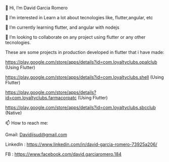 👋 Hi, I’m David Garcia Romero

👀 I’m interested in Learn a lot about tecnologies like, flutter,angular, etc

🌱 I’m currently learning flutter, and angular with nodejs

💞️ I’m looking to collaborate on any project using flutter or any other tecnologies.

These are some projects in production developed in flutter that i have made:

https://play.google.com/store/apps/details?id=com.loyaltyclubs.opalclub (Using Flutter)

https://play.google.com/store/apps/details?id=com.loyaltyclubs.shell (Using Flutter)

https://play.google.com/store/apps/details?id=com.loyaltyclubs.farmacorpatc (Using Flutter)

https://play.google.com/store/apps/details?id=com.loyaltyclubs.sbcclub (Native)

📫 How to reach me:

Gmail: Davidijsud@gmail.com

LinkedIn : https://www.linkedin.com/in/david-garcia-romero-73925a206/

FB : https://www.facebook.com/david.garciaromero.184
